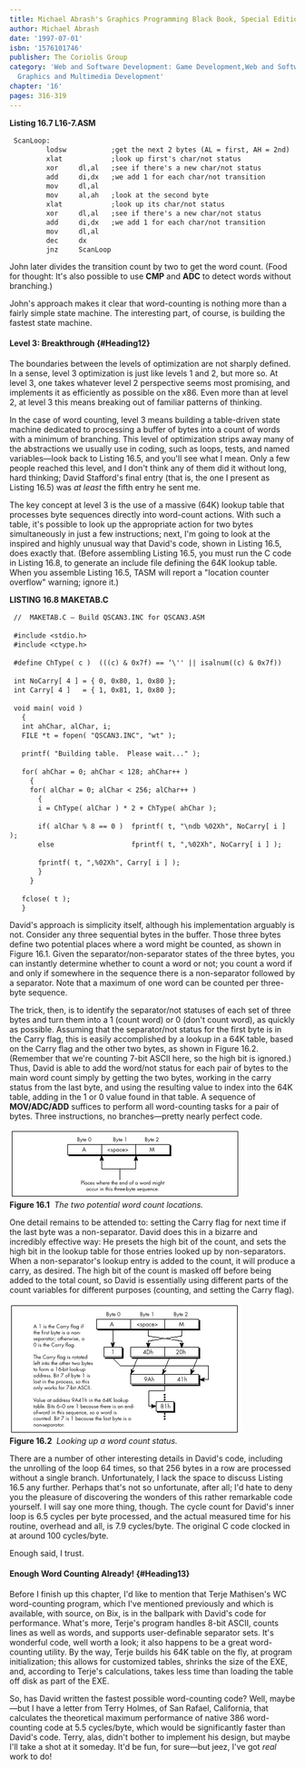 ```yaml
---
title: Michael Abrash's Graphics Programming Black Book, Special Edition
author: Michael Abrash
date: '1997-07-01'
isbn: '1576101746'
publisher: The Coriolis Group
category: 'Web and Software Development: Game Development,Web and Software Development:
  Graphics and Multimedia Development'
chapter: '16'
pages: 316-319
---
```


**Listing 16.7 L16-7.ASM**

     ScanLoop:
             lodsw           ;get the next 2 bytes (AL = first, AH = 2nd)
             xlat            ;look up first's char/not status
             xor     dl,al   ;see if there's a new char/not status
             add     di,dx   ;we add 1 for each char/not transition
             mov     dl,al
             mov     al,ah   ;look at the second byte
             xlat            ;look up its char/not status
             xor     dl,al   ;see if there's a new char/not status
             add     di,dx   ;we add 1 for each char/not transition
             mov     dl,al
             dec     dx
             jnz     ScanLoop
     

John later divides the transition count by two to get the word count.
(Food for thought: It's also possible to use **CMP** and **ADC** to
detect words without branching.)

John's approach makes it clear that word-counting is nothing more than a
fairly simple state machine. The interesting part, of course, is
building the fastest state machine.

#### Level 3: Breakthrough {#Heading12}

The boundaries between the levels of optimization are not sharply
defined. In a sense, level 3 optimization is just like levels 1 and 2,
but more so. At level 3, one takes whatever level 2 perspective seems
most promising, and implements it as efficiently as possible on the x86.
Even more than at level 2, at level 3 this means breaking out of
familiar patterns of thinking.

In the case of word counting, level 3 means building a table-driven
state machine dedicated to processing a buffer of bytes into a count of
words with a minimum of branching. This level of optimization strips
away many of the abstractions we usually use in coding, such as loops,
tests, and named variables—look back to Listing 16.5, and you'll see
what I mean. Only a few people reached this level, and I don't think any
of them did it without long, hard thinking; David Stafford's final entry
(that is, the one I present as Listing 16.5) was *at least* the fifth
entry he sent me.

The key concept at level 3 is the use of a massive (64K) lookup table
that processes byte sequences directly into word-count actions. With
such a table, it's possible to look up the appropriate action for two
bytes simultaneously in just a few instructions; next, I'm going to look
at the inspired and highly unusual way that David's code, shown in
Listing 16.5, does exactly that. (Before assembling Listing 16.5, you
must run the C code in Listing 16.8, to generate an include file
defining the 64K lookup table. When you assemble Listing 16.5, TASM will
report a "location counter overflow" warning; ignore it.)

**LISTING 16.8 MAKETAB.C**

     //  MAKETAB.C — Build QSCAN3.INC for QSCAN3.ASM
      
     #include <stdio.h>
     #include <ctype.h>
      
     #define ChType( c )  (((c) & 0x7f) == ‘\'' || isalnum((c) & 0x7f))
      
     int NoCarry[ 4 ] = { 0, 0x80, 1, 0x80 };
     int Carry[ 4 ]   = { 1, 0x81, 1, 0x80 };
      
     void main( void )
       {
       int ahChar, alChar, i;
       FILE *t = fopen( "QSCAN3.INC", "wt" );
      
       printf( "Building table.  Please wait..." );
      
       for( ahChar = 0; ahChar < 128; ahChar++ )
         {
         for( alChar = 0; alChar < 256; alChar++ )
           {
           i = ChType( alChar ) * 2 + ChType( ahChar );
      
           if( alChar % 8 == 0 )  fprintf( t, "\ndb %02Xh", NoCarry[ i ] );
           else                   fprintf( t, ",%02Xh", NoCarry[ i ] );
      
           fprintf( t, ",%02Xh", Carry[ i ] );
           }
         }
      
       fclose( t );
       }
     

David's approach is simplicity itself, although his implementation
arguably is not. Consider any three sequential bytes in the buffer.
Those three bytes define two potential places where a word might be
counted, as shown in Figure 16.1. Given the separator/non-separator
states of the three bytes, you can instantly determine whether to count
a word or not; you count a word if and only if somewhere in the sequence
there is a non-separator followed by a separator. Note that a maximum of
one word can be counted per three-byte sequence.

The trick, then, is to identify the separator/not statuses of each set
of three bytes and turn them into a 1 (count word) or 0 (don't count
word), as quickly as possible. Assuming that the separator/not status
for the first byte is in the Carry flag, this is easily accomplished by
a lookup in a 64K table, based on the Carry flag and the other two
bytes, as shown in Figure 16.2. (Remember that we're counting 7-bit
ASCII here, so the high bit is ignored.) Thus, David is able to add the
word/not status for each pair of bytes to the main word count simply by
getting the two bytes, working in the carry status from the last byte,
and using the resulting value to index into the 64K table, adding in the
1 or 0 value found in that table. A sequence of **MOV/ADC/ADD** suffices
to perform all word-counting tasks for a pair of bytes. Three
instructions, no branches—pretty nearly perfect code.

![](images/16-01.jpg)\
 **Figure 16.1**  *The two potential word count locations.*

One detail remains to be attended to: setting the Carry flag for next
time if the last byte was a non-separator. David does this in a bizarre
and incredibly effective way: He presets the high bit of the count, and
sets the high bit in the lookup table for those entries looked up by
non-separators. When a non-separator's lookup entry is added to the
count, it will produce a carry, as desired. The high bit of the count is
masked off before being added to the total count, so David is
essentially using different parts of the count variables for different
purposes (counting, and setting the Carry flag).

![](images/16-02.jpg)\
 **Figure 16.2**  *Looking up a word count status.*

There are a number of other interesting details in David's code,
including the unrolling of the loop 64 times, so that 256 bytes in a row
are processed without a single branch. Unfortunately, I lack the space
to discuss Listing 16.5 any further. Perhaps that's not so unfortunate,
after all; I'd hate to deny you the pleasure of discovering the wonders
of this rather remarkable code yourself. I will say one more thing,
though. The cycle count for David's inner loop is 6.5 cycles per byte
processed, and the actual measured time for his routine, overhead and
all, is 7.9 cycles/byte. The original C code clocked in at around 100
cycles/byte.

Enough said, I trust.

#### Enough Word Counting Already! {#Heading13}

Before I finish up this chapter, I'd like to mention that Terje
Mathisen's WC word-counting program, which I've mentioned previously and
which is available, with source, on Bix, is in the ballpark with David's
code for performance. What's more, Terje's program handles 8-bit ASCII,
counts lines as well as words, and supports user-definable separator
sets. It's wonderful code, well worth a look; it also happens to be a
great word-counting utility. By the way, Terje builds his 64K table on
the fly, at program initialization; this allows for customized tables,
shrinks the size of the EXE, and, according to Terje's calculations,
takes less time than loading the table off disk as part of the EXE.

So, has David written the fastest possible word-counting code? Well,
maybe—but I have a letter from Terry Holmes, of San Rafael, California,
that calculates the theoretical maximum performance of native 386
word-counting code at 5.5 cycles/byte, which would be significantly
faster than David's code. Terry, alas, didn't bother to implement his
design, but maybe I'll take a shot at it someday. It'd be fun, for
sure—but jeez, I've got *real* work to do!